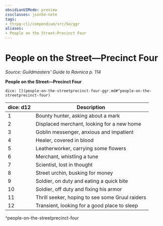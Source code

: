 ```yaml
---
obsidianUIMode: preview
cssclasses: json5e-note
tags:
- ttrpg-cli/compendium/src/5e/ggr
aliases:
- People on the Street—Precinct Four
---
```

# People on the Street—Precinct Four
*Source: Guildmasters' Guide to Ravnica p. 114* 

**People on the Street—Precinct Four**

`dice: [](people-on-the-streetprecinct-four-ggr.md#^people-on-the-streetprecinct-four)`

| dice: d12 | Description |
|-----------|-------------|
| 1 | Bounty hunter, asking about a mark |
| 2 | Displaced merchant, looking for a new home |
| 3 | Goblin messenger, anxious and impatient |
| 4 | Healer, covered in blood |
| 5 | Leatherworker, carrying some flowers |
| 6 | Merchant, whistling a tune |
| 7 | Scientist, lost in thought |
| 8 | Street urchin, busking for money |
| 9 | Soldier, on duty and eating a quick bite |
| 10 | Soldier, off duty and fixing his armor |
| 11 | Thrill seeker, hoping to see some Gruul raiders |
| 12 | Transient, looking for a good place to sleep |
^people-on-the-streetprecinct-four
